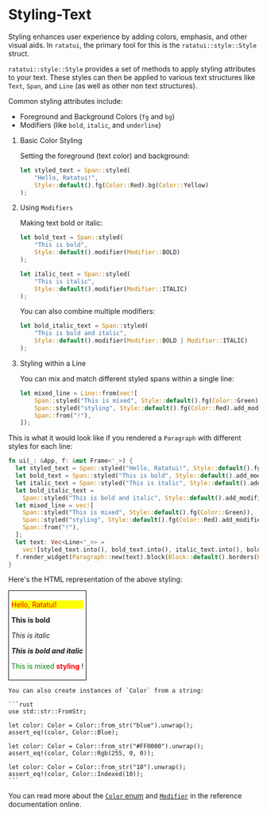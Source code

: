 # Styling-Text

Styling enhances user experience by adding colors, emphasis, and other visual aids. In `ratatui`,
the primary tool for this is the `ratatui::style::Style` struct.

`ratatui::style::Style` provides a set of methods to apply styling attributes to your text. These
styles can then be applied to various text structures like `Text`, `Span`, and `Line` (as well as
other non text structures).

Common styling attributes include:

- Foreground and Background Colors (`fg` and `bg`)
- Modifiers (like `bold`, `italic`, and `underline`)

1. Basic Color Styling

    Setting the foreground (text color) and background:

    ```rust
    let styled_text = Span::styled(
        "Hello, Ratatui!",
        Style::default().fg(Color::Red).bg(Color::Yellow)
    );
    ```

2. Using `Modifiers`

    Making text bold or italic:

    ```rust
    let bold_text = Span::styled(
        "This is bold",
        Style::default().modifier(Modifier::BOLD)
    );

    let italic_text = Span::styled(
        "This is italic",
        Style::default().modifier(Modifier::ITALIC)
    );
    ```

    You can also combine multiple modifiers:

    ```rust
    let bold_italic_text = Span::styled(
        "This is bold and italic",
        Style::default().modifier(Modifier::BOLD | Modifier::ITALIC)
    );
    ```

3. Styling within a Line

    You can mix and match different styled spans within a single line:

    ```rust
    let mixed_line = Line::from(vec![
        Span::styled("This is mixed", Style::default().fg(Color::Green)),
        Span::styled("styling", Style::default().fg(Color::Red).add_modifier(Modifier::BOLD)),
        Span::from("!"),
    ]);
    ```

This is what it would look like if you rendered a `Paragraph` with different styles for each line:

```rust
fn ui(_: &App, f: &mut Frame<'_>) {
  let styled_text = Span::styled("Hello, Ratatui!", Style::default().fg(Color::Red).bg(Color::Yellow));
  let bold_text = Span::styled("This is bold", Style::default().add_modifier(Modifier::BOLD));
  let italic_text = Span::styled("This is italic", Style::default().add_modifier(Modifier::ITALIC));
  let bold_italic_text =
    Span::styled("This is bold and italic", Style::default().add_modifier(Modifier::BOLD | Modifier::ITALIC));
  let mixed_line = vec![
    Span::styled("This is mixed", Style::default().fg(Color::Green)),
    Span::styled("styling", Style::default().fg(Color::Red).add_modifier(Modifier::BOLD)),
    Span::from("!"),
  ];
  let text: Vec<Line<'_>> =
    vec![styled_text.into(), bold_text.into(), italic_text.into(), bold_italic_text.into(), mixed_line.into()];
  f.render_widget(Paragraph::new(text).block(Block::default().borders(Borders::ALL)), f.size());
}
```

Here's the HTML representation of the above styling:

<div style="border: 1px solid black; display: inline-block; padding: 5px;">
    <p style="color: red; background-color: yellow;">Hello, Ratatui!</p>
    <p style="font-weight: bold;">This is bold</p>
    <p style="font-style: italic;">This is italic</p>
    <p style="font-weight: bold; font-style: italic;">This is bold and italic</p>
    <p>
        <span style="color: green;">This is mixed</span>
        <span style="color: red; font-weight: bold;">styling</span>
        !
    </p>
</div>

````admonish tip
You can also create instances of `Color` from a string:

```rust
use std::str::FromStr;

let color: Color = Color::from_str("blue").unwrap();
assert_eq!(color, Color::Blue);

let color: Color = Color::from_str("#FF0000").unwrap();
assert_eq!(color, Color::Rgb(255, 0, 0));

let color: Color = Color::from_str("10").unwrap();
assert_eq!(color, Color::Indexed(10));
```

````

You can read more about the
[`Color` enum](https://docs.rs/ratatui/latest/ratatui/style/enum.Color.html) and
[`Modifier`](https://docs.rs/ratatui/latest/ratatui/style/struct.Modifier.html) in the reference
documentation online.

